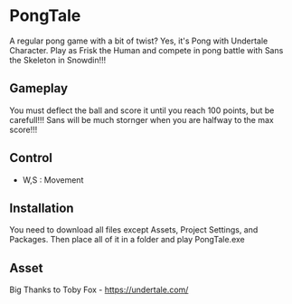 # PongTale
A regular pong game with a bit of twist? Yes, it's Pong with Undertale Character. Play as Frisk the Human and compete in pong battle with Sans the Skeleton in Snowdin!!! 

## Gameplay
You must deflect the ball and score it until you reach 100 points, but be carefull!!! Sans will be much stornger when you are halfway to the max score!!!

## Control
- W,S : Movement

## Installation
You need to download all files except Assets, Project Settings, and Packages. Then place all of it in a folder and play PongTale.exe

## Asset
Big Thanks to 
Toby Fox - https://undertale.com/ 
